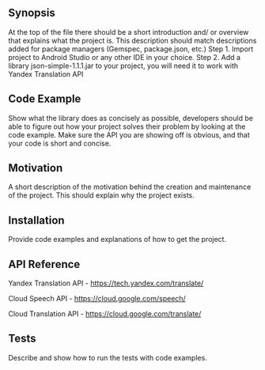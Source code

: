 ## Synopsis
At the top of the file there should be a short introduction and/ or overview that explains what the project is. This description should match descriptions added for package managers (Gemspec, package.json, etc.)
Step 1. Import project to Android Studio or any other IDE in your choice. 
Step 2. Add a library json-simple-1.1.1.jar to your project, you will need it to work with Yandex Translation API
## Code Example
Show what the library does as concisely as possible, developers should be able to figure out how your project solves their problem by looking at the code example. Make sure the API you are showing off is obvious, and that your code is short and concise.
## Motivation
A short description of the motivation behind the creation and maintenance of the project. This should explain why the project exists.
## Installation
Provide code examples and explanations of how to get the project.
## API Reference
Yandex Translation API - https://tech.yandex.com/translate/

Cloud Speech API - https://cloud.google.com/speech/

Cloud Translation API - https://cloud.google.com/translate/
## Tests
Describe and show how to run the tests with code examples.


